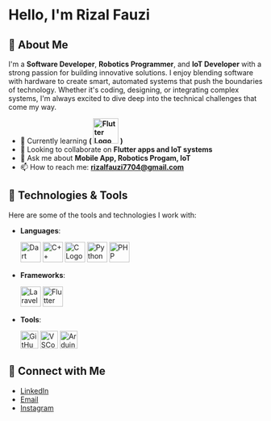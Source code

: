 # Hello, I'm Rizal Fauzi

## 🚀 About Me
I'm a **Software Developer**, **Robotics Programmer**, and **IoT Developer** with a strong passion for building innovative solutions. I enjoy blending software with hardware to create smart, automated systems that push the boundaries of technology. Whether it's coding, designing, or integrating complex systems, I'm always excited to dive deep into the technical challenges that come my way.

- 🌱 Currently learning **( <img src="https://storage.googleapis.com/cms-storage-bucket/ec64036b4eacc9f3fd73.svg" alt="Flutter Logo" width="50"/> )**
- 👯 Looking to collaborate on **Flutter apps and IoT systems**
- 💬 Ask me about **Mobile App, Robotics Progam, IoT**
- 📫 How to reach me: **rizalfauzi7704@gmail.com**

## 🔧 Technologies & Tools
Here are some of the tools and technologies I work with:

- **Languages**:
  <p align="left">
    <img src="https://upload.wikimedia.org/wikipedia/commons/7/7e/Dart-logo.png" alt="Dart Logo" width="40" height="40"/>
    <img src="https://upload.wikimedia.org/wikipedia/commons/1/18/ISO_C%2B%2B_Logo.svg" alt="C++ Logo" width="40" height="40"/>
    <img src="https://upload.wikimedia.org/wikipedia/commons/1/18/C_Programming_Language.svg" alt="C Logo" width="40" height="40"/>
    <img src="https://upload.wikimedia.org/wikipedia/commons/c/c3/Python-logo-notext.svg" alt="Python Logo" width="40" height="40"/>
    <img src="https://upload.wikimedia.org/wikipedia/commons/2/27/PHP-logo.svg" alt="PHP Logo" width="40" height="40"/>
  </p>
  
- **Frameworks**:
  <p align="left">
    <img src="https://laravel.com/img/logomark.min.svg" alt="Laravel Logo" width="40" height="40"/>
    <img src="https://img.icons8.com/?size=100&id=7I3BjCqe9rjG&format=png&color=000000" alt="Flutter Logo" height="40"/>
  </p>
  
- **Tools**: 
  <p align="left">
    <img src="https://git-scm.com/images/logos/downloads/Git-Icon-1788C.png" alt="GitHub Logo" width="35" height="35"/>
    <img src="https://code.visualstudio.com/favicon.ico" alt="VSCode Logo" width="35" height="35"/>
    <img src="https://www.cleanpng.com/png-arduino-computer-software-library-electronics-ardu-5429688/" alt="Arduino IDE Logo" width="35" height="35"/>
  </p>

## 🔗 Connect with Me
- [LinkedIn](www.linkedin.com/in/rizal-fauzi)
- [Email](rizalfauzi7704@gmail.com)
- [Instagram](https://www.instagram.com/zalfauzi__/)

